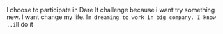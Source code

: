 I choose to participate in Dare It challenge because i want try something new. I want change my life. I`m dreaming to work in big company. I know ..i`ll do it 
